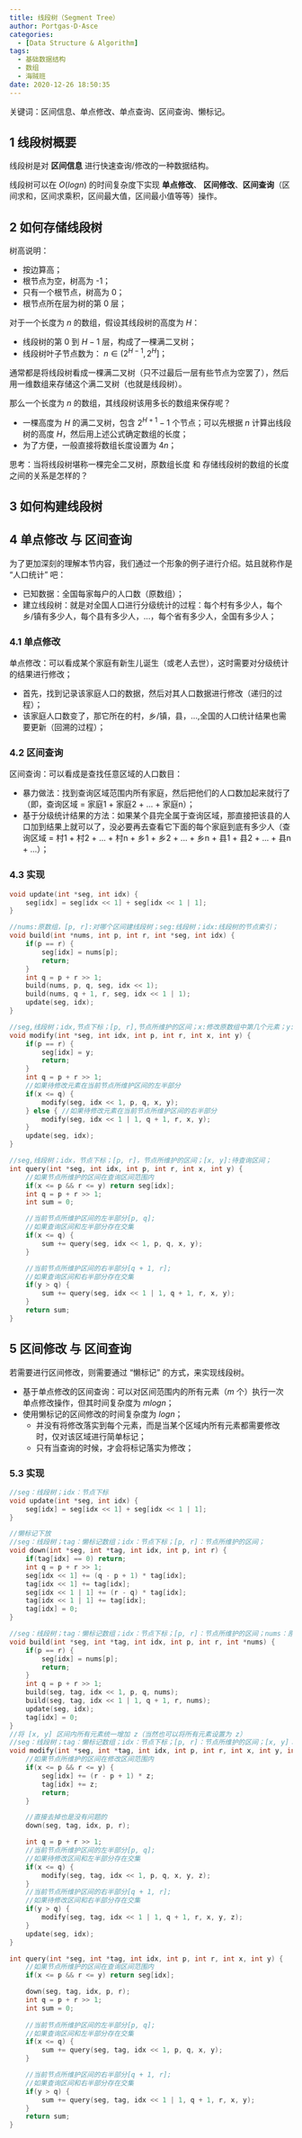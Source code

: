 ```yaml
---
title: 线段树（Segment Tree）
author: Portgas·D·Asce
categories:
  - [Data Structure & Algorithm]
tags:
  - 基础数据结构
  - 数组
  - 海贼班
date: 2020-12-26 18:50:35
---
```


<!--more-->
关键词：区间信息、单点修改、单点查询、区间查询、懒标记。
## 1 线段树概要
线段树是对 **区间信息** 进行快速查询/修改的一种数据结构。

线段树可以在 $O(logn)$ 的时间复杂度下实现 **单点修改**、 **区间修改**、**区间查询**（区间求和，区间求乘积，区间最大值，区间最小值等等）操作。

## 2 如何存储线段树
树高说明：
- 按边算高；
- 根节点为空，树高为 -1；
- 只有一个根节点，树高为 0；
- 根节点所在层为树的第 0 层；

对于一个长度为 $n$ 的数组，假设其线段树的高度为 $H$：
- 线段树的第 $0$ 到 $H - 1$ 层，构成了一棵满二叉树；
- 线段树叶子节点数为： $n \in (2^{H - 1}, 2^H]$；

通常都是将线段树看成一棵满二叉树（只不过最后一层有些节点为空罢了），然后用一维数组来存储这个满二叉树（也就是线段树）。

那么一个长度为 $n$ 的数组，其线段树该用多长的数组来保存呢？
- 一棵高度为 $H$ 的满二叉树，包含 $2^{H + 1} - 1$ 个节点；可以先根据 $n$ 计算出线段树的高度 $H$，然后用上述公式确定数组的长度；
- 为了方便，一般直接将数组长度设置为 $4n$；

思考：当将线段树堪称一棵完全二叉树，原数组长度 和 存储线段树的数组的长度 之间的关系是怎样的？

## 3 如何构建线段树

## 4 单点修改 与 区间查询
为了更加深刻的理解本节内容，我们通过一个形象的例子进行介绍。姑且就称作是 “人口统计” 吧：
- 已知数据：全国每家每户的人口数（原数组）；
- 建立线段树：就是对全国人口进行分级统计的过程：每个村有多少人，每个乡/镇有多少人，每个县有多少人，...，每个省有多少人，全国有多少人；

### 4.1 单点修改
单点修改：可以看成某个家庭有新生儿诞生（或老人去世），这时需要对分级统计的结果进行修改；
- 首先，找到记录该家庭人口的数据，然后对其人口数据进行修改（递归的过程）；
- 该家庭人口数变了，那它所在的村，乡/镇，县，...,全国的人口统计结果也需要更新（回溯的过程）；

### 4.2 区间查询
区间查询：可以看成是查找任意区域的人口数目：
- 暴力做法：找到查询区域范围内所有家庭，然后把他们的人口数加起来就行了（即，查询区域 = 家庭1 + 家庭2 + ... + 家庭n）；
- 基于分级统计结果的方法：如果某个县完全属于查询区域，那直接把该县的人口加到结果上就可以了，没必要再去查看它下面的每个家庭到底有多少人（查询区域 = 村1 + 村2 + ... + 村n + 乡1 + 乡2 + ... + 乡n + 县1 + 县2 + ... + 县n + ...）；

### 4.3 实现
```cpp
void update(int *seg, int idx) {
    seg[idx] = seg[idx << 1] + seg[idx << 1 | 1];
}

//nums:原数组，[p, r]:对哪个区间建线段树；seg:线段树；idx:线段树的节点索引；
void build(int *nums, int p, int r, int *seg, int idx) {
    if(p == r) {
        seg[idx] = nums[p];
        return;
    }
    int q = p + r >> 1;
    build(nums, p, q, seg, idx << 1);
    build(nums, q + 1, r, seg, idx << 1 | 1);
    update(seg, idx);
}

//seg,线段树；idx,节点下标；[p, r],节点所维护的区间；x:修改原数组中第几个元素；y:修改后的值；
void modify(int *seg, int idx, int p, int r, int x, int y) {
    if(p == r) {
        seg[idx] = y;
        return;
    }
    int q = p + r >> 1;
    //如果待修改元素在当前节点所维护区间的左半部分
    if(x <= q) { 
        modify(seg, idx << 1, p, q, x, y);
    } else { //如果待修改元素在当前节点所维护区间的右半部分
        modify(seg, idx << 1 | 1, q + 1, r, x, y);
    }
    update(seg, idx);
}

//seg,线段树；idx，节点下标；[p, r]，节点所维护的区间；[x, y]:待查询区间；
int query(int *seg, int idx, int p, int r, int x, int y) {
    //如果节点所维护的区间在查询区间范围内
    if(x <= p && r <= y) return seg[idx];
    int q = p + r >> 1;
    int sum = 0;

    //当前节点所维护区间的左半部分[p, q];
    //如果查询区间和左半部分存在交集
    if(x <= q) {
        sum += query(seg, idx << 1, p, q, x, y);
    }

    //当前节点所维护区间的右半部分[q + 1, r];
    //如果查询区间和右半部分存在交集
    if(y > q) {
        sum += query(seg, idx << 1 | 1, q + 1, r, x, y);
    }
    return sum;
}
```

## 5 区间修改 与 区间查询
若需要进行区间修改，则需要通过 “懒标记” 的方式，来实现线段树。
- 基于单点修改的区间查询：可以对区间范围内的所有元素（$m$ 个）执行一次 单点修改操作，但其时间复杂度为 $mlogn$；
- 使用懒标记的区间修改的时间复杂度为 $logn$；
  - 并没有将修改落实到每个元素，而是当某个区域内所有元素都需要修改时，仅对该区域进行简单标记；
  - 只有当查询的时候，才会将标记落实为修改；

### 5.3 实现
```cpp
//seg：线段树；idx：节点下标
void update(int *seg, int idx) {
    seg[idx] = seg[idx << 1] + seg[idx << 1 | 1];
}

//懒标记下放
//seg：线段树；tag：懒标记数组；idx：节点下标；[p, r]：节点所维护的区间；
void down(int *seg, int *tag, int idx, int p, int r) {
    if(tag[idx] == 0) return;
    int q = p + r >> 1;
    seg[idx << 1] += (q - p + 1) * tag[idx];
    tag[idx << 1] += tag[idx];
    seg[idx << 1 | 1] += (r - q) * tag[idx];
    tag[idx << 1 | 1] += tag[idx];
    tag[idx] = 0;
}

//seg：线段树；tag：懒标记数组；idx：节点下标；[p, r]：节点所维护的区间；nums：原数组；
void build(int *seg, int *tag, int idx, int p, int r, int *nums) {
    if(p == r) {
        seg[idx] = nums[p];
        return;
    }
    int q = p + r >> 1;
    build(seg, tag, idx << 1, p, q, nums);
    build(seg, tag, idx << 1 | 1, q + 1, r, nums);
    update(seg, idx);
    tag[idx] = 0;
}
//将 [x, y] 区间内所有元素统一增加 z（当然也可以将所有元素设置为 z）
//seg：线段树；tag：懒标记数组；idx：节点下标；[p, r]：节点所维护的区间；[x, y]：需要修改的区间；z：增量；
void modify(int *seg, int *tag, int idx, int p, int r, int x, int y, int z) {
    //如果节点所维护的区间在修改区间范围内
    if(x <= p && r <= y) {
        seg[idx] += (r - p + 1) * z;
        tag[idx] += z;
        return;
    }

    //直接去掉也是没有问题的
    down(seg, tag, idx, p, r);

    int q = p + r >> 1;
    //当前节点所维护区间的左半部分[p, q];
    //如果待修改区间和左半部分存在交集
    if(x <= q) {
        modify(seg, tag, idx << 1, p, q, x, y, z);
    }
    //当前节点所维护区间的右半部分[q + 1, r];
    //如果待修改区间和右半部分存在交集
    if(y > q) {
        modify(seg, tag, idx << 1 | 1, q + 1, r, x, y, z);
    }
    update(seg, idx);
}

int query(int *seg, int *tag, int idx, int p, int r, int x, int y) {
    //如果节点所维护的区间在查询区间范围内
    if(x <= p && r <= y) return seg[idx];

    down(seg, tag, idx, p, r);
    int q = p + r >> 1;
    int sum = 0;
    
    //当前节点所维护区间的左半部分[p, q];
    //如果查询区间和左半部分存在交集
    if(x <= q) {
        sum += query(seg, tag, idx << 1, p, q, x, y);
    }

    //当前节点所维护区间的右半部分[q + 1, r];
    //如果查询区间和右半部分存在交集
    if(y > q) {
        sum += query(seg, tag, idx << 1 | 1, q + 1, r, x, y);
    }
    return sum;
}
```



